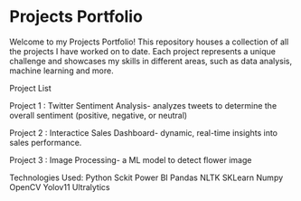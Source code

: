 # Projects Portfolio
Welcome to my Projects Portfolio! This repository houses a collection of all the projects I have worked on to date. Each project represents a unique challenge and showcases my skills in different areas, such as  data analysis, machine learning and more.

Project List

Project 1 : Twitter Sentiment Analysis-
            analyzes tweets to determine the overall sentiment (positive, negative, or neutral)
            
Project 2 : Interactice Sales Dashboard-
            dynamic, real-time insights into sales performance.

Project 3 : Image Processing-
            a ML model to detect flower image
          


Technologies Used:
Python
Sckit
Power BI
Pandas
NLTK
SKLearn
Numpy
OpenCV
Yolov11
Ultralytics
